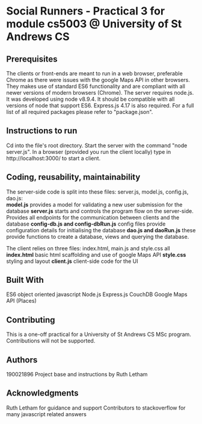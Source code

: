 # Social Runners - Practical 3 for module cs5003 @ University of St Andrews CS

## Prerequisites
The clients or front-ends are meant to run in a web browser, preferable Chrome as there were issues with the google Maps API in other browsers. They makes use of standard ES6 functionality and are compliant with all newer versions of modern browsers (Chrome).
The server requires node.js. It was developed using node v8.9.4. It should be compatible with all versions of node that support ES6.
Express.js 4.17 is also required.
For a full list of all required packages please refer to "package.json".

## Instructions to run
Cd into the file's root directory. Start the server with the command "node server.js".
In a browser (provided you run the client locally) type in http://localhost:3000/ to start a client. 

## Coding, reusability, maintainability
The server-side code is split into these files: server.js, model.js, config.js, dao.js:  
**model.js** provides a model for validating a new user submission for the database
**server.js** starts and controls the program flow on the server-side. Provides all endpoints for the communication between clients and the database
**config-db.js and config-dbRun.js** config files provide configuration details for initialising the database
**dao.js and daoRun.js** these provide functions to create a database, views and querying the database.

The client relies on three files: index.html, main.js and style.css all 
**index.html** basic html scaffolding and use of google Maps API
**style.css** styling and layout 
**client.js** client-side code for the UI

## Built With
ES6 object oriented javascript
Node.js
Express.js
CouchDB
Google Maps API (Places)

## Contributing
This is a one-off practical for a University of St Andrews CS MSc program. Contributions will not be supported.

## Authors
190021896
Project base and instructions by Ruth Letham

## Acknowledgments
Ruth Letham for guidance and support
Contributors to stackoverflow for many javascript related answers

